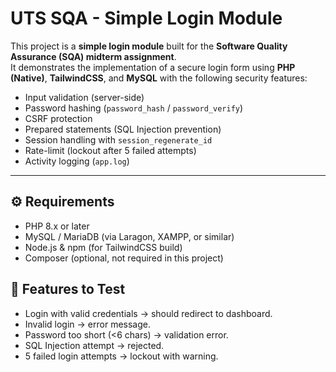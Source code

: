 # UTS SQA - Simple Login Module

This project is a **simple login module** built for the **Software Quality Assurance (SQA) midterm assignment**.  
It demonstrates the implementation of a secure login form using **PHP (Native)**, **TailwindCSS**, and **MySQL** with the following security features:
- Input validation (server-side)
- Password hashing (`password_hash` / `password_verify`)
- CSRF protection
- Prepared statements (SQL Injection prevention)
- Session handling with `session_regenerate_id`
- Rate-limit (lockout after 5 failed attempts)
- Activity logging (`app.log`)

---

## ⚙️ Requirements

- PHP 8.x or later  
- MySQL / MariaDB (via Laragon, XAMPP, or similar)  
- Node.js & npm (for TailwindCSS build)  
- Composer (optional, not required in this project)  

## 🧪 Features to Test

- Login with valid credentials → should redirect to dashboard.
- Invalid login → error message.
- Password too short (<6 chars) → validation error.
- SQL Injection attempt → rejected.
- 5 failed login attempts → lockout with warning.
